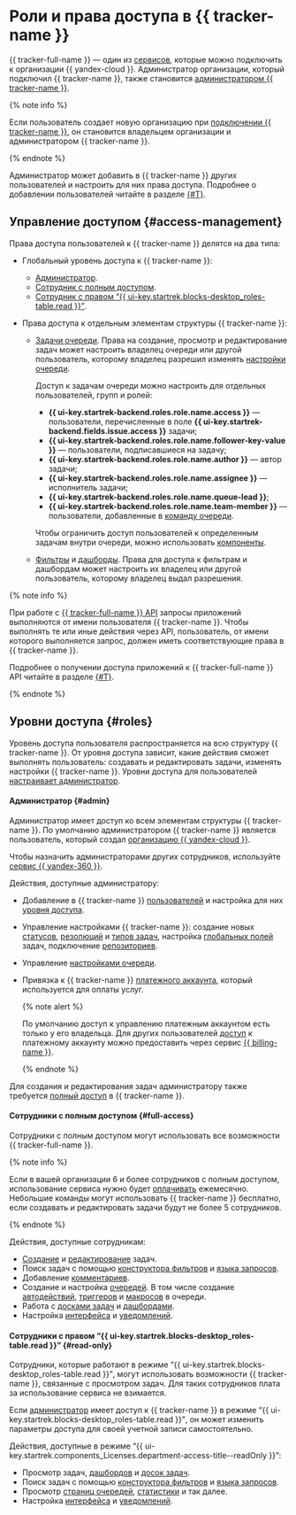 # Роли и права доступа в {{ tracker-name }}

{{ tracker-full-name }} — один из [сервисов](../organization/concepts/manage-services.md), которые можно подключить к организации {{ yandex-cloud }}. Администратор организации, который подключил {{ tracker-name }}, также становится [администратором {{ tracker-name }}](#admin).

{% note info %}

Если пользователь создает новую организацию при [подключении {{ tracker-name }}](enable-tracker.md), он становится владельцем организации и администратором {{ tracker-name }}.

{% endnote %}

Администратор может добавить в {{ tracker-name }} других пользователей и настроить для них права доступа. Подробнее о добавлении пользователей читайте в разделе [{#T}](add-users.md).

## Управление доступом {#access-management}

Права доступа пользователей к {{ tracker-name }} делятся на два типа:

* Глобальный уровень доступа к {{ tracker-name }}:
    * [Администратор](#admin). 
    * [Сотрудник с полным доступом](access.md#set).
    * [Сотрудник с правом <q>{{ ui-key.startrek.blocks-desktop_roles-table.read }}</q>](access.md#readonly).

* Права доступа к отдельным элементам структуры {{ tracker-name }}:
    * [Задачи очереди](manager/queue-access.md). Права на создание, просмотр и редактирование задач  может настроить владелец очереди или другой пользователь, которому владелец разрешил изменять [настройки очереди](manager/edit-queue-general.md).
    
       Доступ к задачам очереди можно настроить для отдельных пользователей, групп и ролей:
        * **{{ ui-key.startrek-backend.roles.role.name.access }}** — пользователи, перечисленные в поле **{{ ui-key.startrek-backend.fields.issue.access }}** задачи;
        * **{{ ui-key.startrek-backend.roles.role.name.follower-key-value }}** — пользователи, подписавшиеся на задачу;
        * **{{ ui-key.startrek-backend.roles.role.name.author }}** — автор задачи;
        * **{{ ui-key.startrek-backend.roles.role.name.assignee }}** — исполнитель задачи;
        * **{{ ui-key.startrek-backend.roles.role.name.queue-lead }}**;
        * **{{ ui-key.startrek-backend.roles.role.name.team-member }}** — пользователи, добавленные в [команду очереди](manager/queue-team.md).
    
        Чтобы ограничить доступ пользователей к определенным задачам внутри очереди, можно использовать [компоненты](manager/queue-access.md#access-components).

    * [Фильтры](user/create-filter.md#nastroit-dostup-k-filtru) и [дашборды](user/share-dashboard.md#section_k2z_1nk_pz). Права для доступа к фильтрам и дашбордам может настроить их владелец или другой пользователь, которому владелец выдал разрешения.

{% note info %}

При работе с [{{ tracker-full-name }} API](about-api.md) запросы приложений выполняются от имени пользователя {{ tracker-name }}. Чтобы выполнять те или иные действия через API, пользователь, от имени которого выполняется запрос, должен иметь соответствующие права в {{ tracker-name }}. 

Подробнее о получении доступа приложений к {{ tracker-full-name }} API читайте в разделе [{#T}](concepts/access.md).

{% endnote %}

## Уровни доступа {#roles}

Уровень доступа пользователя распространяется на всю структуру {{ tracker-name }}. От уровня доступа зависит, какие действия сможет выполнять пользователь: создавать и редактировать задачи, изменять настройки {{ tracker-name }}. Уровни доступа для пользователей [настраивает администратор](access.md).

#### Администратор {#admin}

Администратор имеет доступ ко всем элементам структуры {{ tracker-name }}. По умолчанию администратором {{ tracker-name }} является пользователь, который создал [организацию {{ yandex-cloud }}](../organization/). 

Чтобы назначить администраторами других сотрудников, используйте [сервис {{ yandex-360 }}](https://yandex.ru/support/business/admin.html).

Действия, доступные администратору:

* Добавление в {{ tracker-name }} [пользователей](add-users.md) и настройка для них [уровня доступа](access.md).
* Управление настройками {{ tracker-name }}: создание новых [статусов](manager/workflow-status-edit.md#create-status), [резолюций](manager/create-resolution.md#create-resolution) и [типов задач](manager/add-ticket-type.md#create-ticket-type), настройка [глобальных полей](user/create-param.md#section_global_field) задач, подключение [репозиториев](manager/add-repository.md).
* Управление [настройками очереди](manager/edit-queue-general.md).
* Привязка к {{ tracker-name }} [платежного аккаунта](billing-account.md), который используется для оплаты услуг. 

    {% note alert %}

    По умолчанию доступ к управлению платежным аккаунтом есть только у его владельца. Для других пользователей [доступ](../billing/security/) к платежному аккаунту можно предоставить через сервис [{{ billing-name }}](../billing/). 

    {% endnote %}


Для создания и редактирования задач администратору также требуется [полный доступ](#full-access) в {{ tracker-name }}.

#### Сотрудники с полным доступом {#full-access}

Сотрудники с полным доступом могут использовать все возможности {{ tracker-full-name }}. 

{% note info %}

Если в вашей организации 6 и более сотрудников с полным доступом, использование сервиса нужно будет [оплачивать](pricing.md) ежемесячно. Небольшие команды могут использовать {{ tracker-name }} бесплатно, если создавать и редактировать задачи будут не более 5 сотрудников.

{% endnote %}

Действия, доступные сотрудникам:

* [Создание](user/create-ticket.md) и [редактирование](user/edit-ticket.md) задач.
* Поиск задач с помощью [конструктора фильтров](user/create-filter.md) и [языка запросов](user/query-filter.md).
* Добавление [комментариев](user/comments.md).
* Создание и настройка [очередей](queue-intro.md). 
  В том числе создание [автодействий](user/autoactions.md), [триггеров](user/trigger.md) и [макросов](manager/create-macroses.md) в очереди.
* Работа с [досками задач](user/agile.md) и [дашбордами](user/dashboard.md).
* Настройка [интерфейса](user/personal.md) и [уведомлений](user/notifications.md).

#### Сотрудники с правом <q>{{ ui-key.startrek.blocks-desktop_roles-table.read }}</q> {#read-only}

Сотрудники, которые работают в режиме <q>{{ ui-key.startrek.blocks-desktop_roles-table.read }}</q>, могут использовать возможности {{ tracker-name }}, связанные с просмотром задач. Для таких сотрудников плата за использование сервиса не взимается.

Если [администратор](#admin) имеет доступ к {{ tracker-name }} в режиме <q>{{ ui-key.startrek.blocks-desktop_roles-table.read }}</q>, он может изменить параметры доступа для своей учетной записи самостоятельно.

Действия, доступные в режиме <q>{{ ui-key.startrek.components_Licenses.department-access-title--readOnly }}</q>:

* Просмотр задач, [дашбордов](user/dashboard.md) и [досок задач](manager/agile.md#sec_boards).
* Поиск задач с помощью [конструктора фильтров](user/create-filter.md) и [языка запросов](user/query-filter.md).
* Просмотр [страниц очередей](manager/quick-filters.md), [статистики](manager/statistics.md) и так далее.
* Настройка [интерфейса](user/personal.md) и [уведомлений](user/notifications.md).